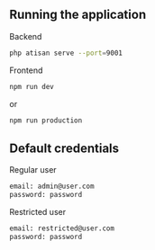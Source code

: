 
## Running the application

Backend
```bash
php atisan serve --port=9001
```

Frontend
```bash
npm run dev
```
or
```bash
npm run production
```
## Default credentials
Regular user
```bash
email: admin@user.com
password: password
```
Restricted user
```bash
email: restricted@user.com
password: password
```
